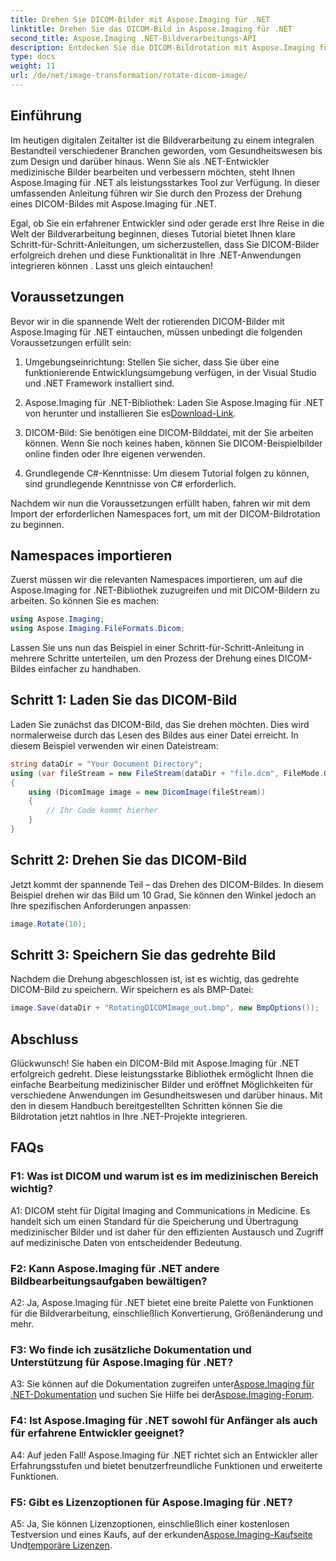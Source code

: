 ```yaml
---
title: Drehen Sie DICOM-Bilder mit Aspose.Imaging für .NET
linktitle: Drehen Sie das DICOM-Bild in Aspose.Imaging für .NET
second_title: Aspose.Imaging .NET-Bildverarbeitungs-API
description: Entdecken Sie die DICOM-Bildrotation mit Aspose.Imaging für .NET. Schritt-für-Schritt-Anleitung zur Bearbeitung medizinischer Bilder.
type: docs
weight: 11
url: /de/net/image-transformation/rotate-dicom-image/
---
```

## Einführung

Im heutigen digitalen Zeitalter ist die Bildverarbeitung zu einem integralen Bestandteil verschiedener Branchen geworden, vom Gesundheitswesen bis zum Design und darüber hinaus. Wenn Sie als .NET-Entwickler medizinische Bilder bearbeiten und verbessern möchten, steht Ihnen Aspose.Imaging für .NET als leistungsstarkes Tool zur Verfügung. In dieser umfassenden Anleitung führen wir Sie durch den Prozess der Drehung eines DICOM-Bildes mit Aspose.Imaging für .NET.

Egal, ob Sie ein erfahrener Entwickler sind oder gerade erst Ihre Reise in die Welt der Bildverarbeitung beginnen, dieses Tutorial bietet Ihnen klare Schritt-für-Schritt-Anleitungen, um sicherzustellen, dass Sie DICOM-Bilder erfolgreich drehen und diese Funktionalität in Ihre .NET-Anwendungen integrieren können . Lasst uns gleich eintauchen!

## Voraussetzungen

Bevor wir in die spannende Welt der rotierenden DICOM-Bilder mit Aspose.Imaging für .NET eintauchen, müssen unbedingt die folgenden Voraussetzungen erfüllt sein:

1. Umgebungseinrichtung: Stellen Sie sicher, dass Sie über eine funktionierende Entwicklungsumgebung verfügen, in der Visual Studio und .NET Framework installiert sind.

2. Aspose.Imaging für .NET-Bibliothek: Laden Sie Aspose.Imaging für .NET von herunter und installieren Sie es[Download-Link](https://releases.aspose.com/imaging/net/).

3. DICOM-Bild: Sie benötigen eine DICOM-Bilddatei, mit der Sie arbeiten können. Wenn Sie noch keines haben, können Sie DICOM-Beispielbilder online finden oder Ihre eigenen verwenden.

4. Grundlegende C#-Kenntnisse: Um diesem Tutorial folgen zu können, sind grundlegende Kenntnisse von C# erforderlich.

Nachdem wir nun die Voraussetzungen erfüllt haben, fahren wir mit dem Import der erforderlichen Namespaces fort, um mit der DICOM-Bildrotation zu beginnen.

## Namespaces importieren

Zuerst müssen wir die relevanten Namespaces importieren, um auf die Aspose.Imaging for .NET-Bibliothek zuzugreifen und mit DICOM-Bildern zu arbeiten. So können Sie es machen:

```csharp
using Aspose.Imaging;
using Aspose.Imaging.FileFormats.Dicom;
```

Lassen Sie uns nun das Beispiel in einer Schritt-für-Schritt-Anleitung in mehrere Schritte unterteilen, um den Prozess der Drehung eines DICOM-Bildes einfacher zu handhaben.

## Schritt 1: Laden Sie das DICOM-Bild

Laden Sie zunächst das DICOM-Bild, das Sie drehen möchten. Dies wird normalerweise durch das Lesen des Bildes aus einer Datei erreicht. In diesem Beispiel verwenden wir einen Dateistream:

```csharp
string dataDir = "Your Document Directory";
using (var fileStream = new FileStream(dataDir + "file.dcm", FileMode.Open, FileAccess.Read))
{
    using (DicomImage image = new DicomImage(fileStream))
    {
        // Ihr Code kommt hierher
    }
}
```

## Schritt 2: Drehen Sie das DICOM-Bild

Jetzt kommt der spannende Teil – das Drehen des DICOM-Bildes. In diesem Beispiel drehen wir das Bild um 10 Grad, Sie können den Winkel jedoch an Ihre spezifischen Anforderungen anpassen:

```csharp
image.Rotate(10);
```

## Schritt 3: Speichern Sie das gedrehte Bild

Nachdem die Drehung abgeschlossen ist, ist es wichtig, das gedrehte DICOM-Bild zu speichern. Wir speichern es als BMP-Datei:

```csharp
image.Save(dataDir + "RotatingDICOMImage_out.bmp", new BmpOptions());
```

## Abschluss

Glückwunsch! Sie haben ein DICOM-Bild mit Aspose.Imaging für .NET erfolgreich gedreht. Diese leistungsstarke Bibliothek ermöglicht Ihnen die einfache Bearbeitung medizinischer Bilder und eröffnet Möglichkeiten für verschiedene Anwendungen im Gesundheitswesen und darüber hinaus. Mit den in diesem Handbuch bereitgestellten Schritten können Sie die Bildrotation jetzt nahtlos in Ihre .NET-Projekte integrieren.

## FAQs

### F1: Was ist DICOM und warum ist es im medizinischen Bereich wichtig?

A1: DICOM steht für Digital Imaging and Communications in Medicine. Es handelt sich um einen Standard für die Speicherung und Übertragung medizinischer Bilder und ist daher für den effizienten Austausch und Zugriff auf medizinische Daten von entscheidender Bedeutung.

### F2: Kann Aspose.Imaging für .NET andere Bildbearbeitungsaufgaben bewältigen?

A2: Ja, Aspose.Imaging für .NET bietet eine breite Palette von Funktionen für die Bildverarbeitung, einschließlich Konvertierung, Größenänderung und mehr.

### F3: Wo finde ich zusätzliche Dokumentation und Unterstützung für Aspose.Imaging für .NET?

 A3: Sie können auf die Dokumentation zugreifen unter[Aspose.Imaging für .NET-Dokumentation](https://reference.aspose.com/imaging/net/) und suchen Sie Hilfe bei der[Aspose.Imaging-Forum](https://forum.aspose.com/).

### F4: Ist Aspose.Imaging für .NET sowohl für Anfänger als auch für erfahrene Entwickler geeignet?

A4: Auf jeden Fall! Aspose.Imaging für .NET richtet sich an Entwickler aller Erfahrungsstufen und bietet benutzerfreundliche Funktionen und erweiterte Funktionen.

### F5: Gibt es Lizenzoptionen für Aspose.Imaging für .NET?

 A5: Ja, Sie können Lizenzoptionen, einschließlich einer kostenlosen Testversion und eines Kaufs, auf der erkunden[Aspose.Imaging-Kaufseite](https://purchase.aspose.com/buy) Und[temporäre Lizenzen](https://purchase.aspose.com/temporary-license/).